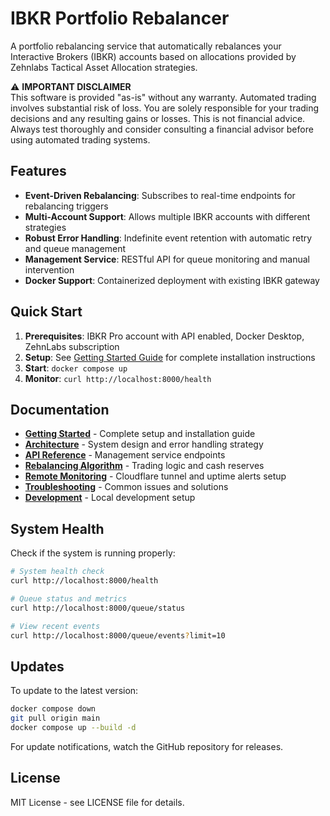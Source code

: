 # IBKR Portfolio Rebalancer

A portfolio rebalancing service that automatically rebalances your Interactive Brokers (IBKR) accounts based on allocations provided by Zehnlabs Tactical Asset Allocation strategies.

⚠️ **IMPORTANT DISCLAIMER**  
This software is provided "as-is" without any warranty. Automated trading involves substantial risk of loss. You are solely responsible for your trading decisions and any resulting gains or losses. This is not financial advice. Always test thoroughly and consider consulting a financial advisor before using automated trading systems.

## Features

- **Event-Driven Rebalancing**: Subscribes to real-time endpoints for rebalancing triggers
- **Multi-Account Support**: Allows multiple IBKR accounts with different strategies
- **Robust Error Handling**: Indefinite event retention with automatic retry and queue management
- **Management Service**: RESTful API for queue monitoring and manual intervention
- **Docker Support**: Containerized deployment with existing IBKR gateway

## Quick Start

1. **Prerequisites**: IBKR Pro account with API enabled, Docker Desktop, ZehnLabs subscription
2. **Setup**: See [Getting Started Guide](docs/getting-started.md) for complete installation instructions
3. **Start**: `docker compose up`
4. **Monitor**: `curl http://localhost:8000/health`

## Documentation

- **[Getting Started](docs/getting-started.md)** - Complete setup and installation guide
- **[Architecture](docs/architecture.md)** - System design and error handling strategy
- **[API Reference](docs/api.md)** - Management service endpoints
- **[Rebalancing Algorithm](docs/rebalancing.md)** - Trading logic and cash reserves
- **[Remote Monitoring](docs/monitoring.md)** - Cloudflare tunnel and uptime alerts setup
- **[Troubleshooting](docs/troubleshooting.md)** - Common issues and solutions
- **[Development](docs/development.md)** - Local development setup

## System Health

Check if the system is running properly:

```bash
# System health check
curl http://localhost:8000/health

# Queue status and metrics
curl http://localhost:8000/queue/status

# View recent events
curl http://localhost:8000/queue/events?limit=10
```

## Updates

To update to the latest version:

```bash
docker compose down
git pull origin main
docker compose up --build -d
```

For update notifications, watch the GitHub repository for releases.

## License

MIT License - see LICENSE file for details.